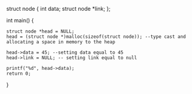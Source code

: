 struct node {
       int data;
       struct node *link;
};

int main() {

    struct node *head = NULL;
    head = (struct node *)malloc(sizeof(struct node)); --type cast and allocating a space in memory to the heap

    head->data = 45; --setting data equal to 45
    head->link = NULL; -- setting link equal to null

    printf("%d", head->data);
    return 0;
}